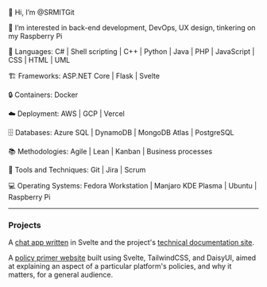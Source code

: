 :wave: Hi, I’m @SRMITGit

:eyes: I’m interested in back-end development, DevOps, UX design, tinkering on my Raspberry Pi

:seedling: Languages: C# | Shell scripting | C++ | Python | Java | PHP | JavaScript | CSS | HTML | UML

:building_construction: Frameworks: ASP.NET Core | Flask | Svelte

:lock: Containers: Docker

:cloud: Deployment: AWS | GCP | Vercel

:file_cabinet: Databases: Azure SQL | DynamoDB | MongoDB Atlas | PostgreSQL

:books: Methodologies: Agile | Lean | Kanban | Business processes

:compass: Tools and Techniques: Git | Jira | Scrum

:computer: Operating Systems: Fedora Workstation | Manjaro KDE Plasma | Ubuntu | Raspberry Pi

* * *

### Projects

A [chat app written](https://yama-chat.vercel.app/) in Svelte and the project's [technical documentation site](https://chat-app-architectural-docs.vercel.app/).

A [policy primer website](https://opr-policy-primer.vercel.app/) built using Svelte, TailwindCSS, and DaisyUI, aimed at explaining an aspect of a particular platform's policies, and why it matters, for a general audience.

<!---
SRMITGit/SRMITGit is a ✨ special ✨ repository because its `README.md` (this file) appears on your GitHub profile.
You can click the Preview link to take a look at your changes.
--->
